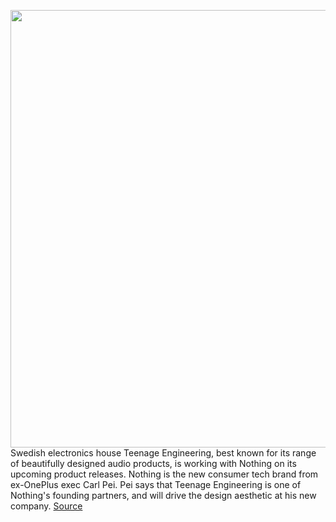 <img src='https://cdn.vox-cdn.com/thumbor/WE0biEjYLfNBm9KUlL_MtaMjzXU=/0x0:650x335/1200x800/filters:focal(273x116:377x220)/cdn.vox-cdn.com/uploads/chorus_image/image/68866604/pasted_image_0.0.png' width='700px' /><br/>
Swedish electronics house Teenage Engineering, best known for its range of beautifully designed audio products, is working with Nothing on its upcoming product releases. Nothing is the new consumer tech brand from ex-OnePlus exec Carl Pei. Pei says that Teenage Engineering is one of Nothing's founding partners, and will drive the design aesthetic at his new company.
<a href='https://www.theverge.com/2021/2/24/22298802/nothing-teenage-engineering-swedish-design-founding-partner-audio-headphones'> Source <a/>